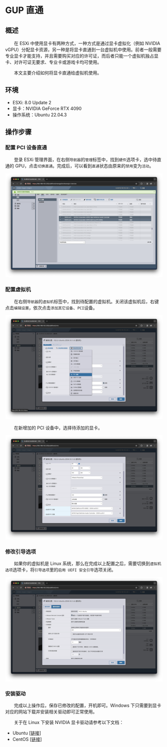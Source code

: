 # GUP 直通
## 概述
&emsp;&emsp;在 ESXi 中使用显卡有两种方式，一种方式是通过显卡虚拟化（例如 NVIDIA vGPU）分配显卡资源，另一种是将显卡直通到一台虚拟机中使用。前者一般需要专业显卡才能支持，并且需要购买对应的许可证，而后者只能一个虚拟机独占显卡、对许可证无要求、专业卡或游戏卡均可使用。

&emsp;&emsp;本文主要介绍如何将显卡直通给虚拟机使用。

## 环境

- ESXi: 8.0 Update 2
- 显卡：NVIDIA GeForce RTX 4090
- 操作系统：Ubuntu 22.04.3

## 操作步骤
### 配置 PCI 设备直通
&emsp;&emsp;登录 ESXi 管理界面，在右侧`导航器`的`管理`标签中，找到`硬件`选项卡，选中待直通的 GPU，点击`切换直通`。完成后，可以看到`直通`状态由原来的`禁用`变为`活动`。

![](./assets/gpu-pass-through_00.png)

### 配置虚拟机
&emsp;&emsp;在右侧`导航器`的`虚拟机`标签中，找到待配置的虚拟机。关闭该虚拟机后，右键点击`编辑设置`，依次点击`添加其它设备`、`PCI`设备。

![](./assets/gpu-pass-through_01.png)

&emsp;&emsp;在新增加的 PCI 设备中，选择待添加的显卡。

![](./assets/gpu-pass-through_02.png)

### 修改引导选项
&emsp;&emsp;如果你的虚拟机是 Linux 系统，那么在完成以上配置之后，需要切换到`虚拟机选项`选项卡，将`引导选项`里的`启用 UEFI 安全引导`选项关闭。

![](./assets/gpu-pass-through_03.png)

### 安装驱动
&emsp;&emsp;完成以上操作后，保存已修改的配置，开机即可。Windows 下只需要到显卡对应的网站下载并安装相关驱动即可正常使用。

&emsp;&emsp;关于在 Linux 下安装 NVIDIA 显卡驱动请参考以下文档：

- Ubuntu [[链接](/blogs/linux/debian/nvidia-driver)]
- CentOS [[链接](/blogs/linux/redhat/nvidia-driver)]